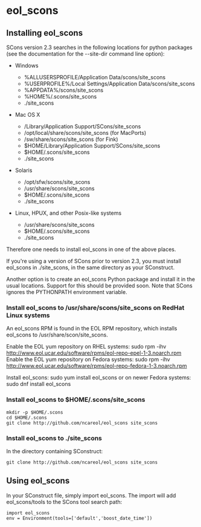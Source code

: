 # eol_scons

## Installing eol_scons

SCons version 2.3 searches in the following locations for python packages (see the documentation for the --site-dir command line option):

* Windows
   * %ALLUSERSPROFILE/Application Data/scons/site_scons
   * %USERPROFILE%/Local Settings/Application Data/scons/site_scons
   * %APPDATA%/scons/site_scons
   * %HOME%/.scons/site_scons
   * ./site_scons

* Mac OS X
   * /Library/Application Support/SCons/site_scons
   * /opt/local/share/scons/site_scons (for MacPorts)
   * /sw/share/scons/site_scons (for Fink)
   * $HOME/Library/Application Support/SCons/site_scons
   * $HOME/.scons/site_scons
   * ./site_scons

* Solaris
   * /opt/sfw/scons/site_scons
   * /usr/share/scons/site_scons
   * $HOME/.scons/site_scons
   * ./site_scons

* Linux, HPUX, and other Posix-like systems
   * /usr/share/scons/site_scons
   * $HOME/.scons/site_scons
   * ./site_scons

Therefore one needs to install eol_scons in one of the above places.

If you're using a version of SCons prior to version 2.3, you must install eol_scons in ./site_scons, in the same directory as your SConstruct.

Another option is to create an eol_scons Python package and install it in the usual locations. Support for this should be provided soon. Note that SCons ignores the PYTHONPATH environment variable.

### Install eol_scons to /usr/share/scons/site_scons on RedHat Linux systems
An eol_scons RPM is found in the EOL RPM repository, which installs eol_scons to /usr/share/scon/site_scons.

Enable the EOL yum repository on RHEL systems:
    sudo rpm -ihv \
        http://www.eol.ucar.edu/software/rpms/eol-repo-epel-1-3.noarch.rpm
Enable the EOL yum repository on Fedora systems:
    sudo rpm -ihv \
        http://www.eol.ucar.edu/software/rpms/eol-repo-fedora-1-3.noarch.rpm

Install eol_scons:
    sudo yum install eol_scons
or on newer Fedora systems:
    sudo dnf install eol_scons
 
### Install eol_scons to $HOME/.scons/site_scons

    mkdir -p $HOME/.scons
    cd $HOME/.scons
    git clone http://github.com/ncareol/eol_scons site_scons

### Install eol_scons to ./site_scons
In the directory containing SConstruct:

    git clone http://github.com/ncareol/eol_scons site_scons


## Using eol_scons
In your SConstruct file, simply import eol_scons. The import will add eol_scons/tools to the SCons tool search path:

    import eol_scons
    env = Environment(tools=['default','boost_date_time'])

